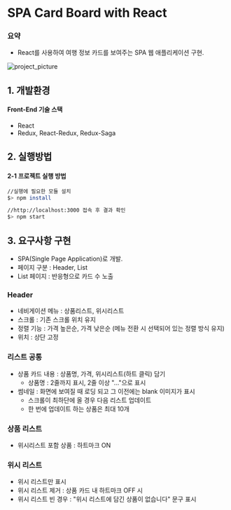 # SPA Card Board with React
### 요약
- React를 사용하여 여행 정보 카드를 보여주는 SPA 웹 애플리케이션 구현.

![project_picture](./public/images/shot.png)

## 1. 개발환경

#### Front-End 기술 스택
- React
- Redux, React-Redux, Redux-Saga


## 2. 실행방법

#### 2-1 프로젝트 실행 방법

```bash
//실행에 필요한 모듈 설치
$> npm install

//http://localhost:3000 접속 후 결과 확인
$> npm start
```


## 3. 요구사항 구현

- SPA(Single Page Application)로 개발.
- 페이지 구분 : Header, List
- List 페이지 : 반응형으로 카드 수 노출

### Header
- 네비게이션 메뉴 : 상품리스트, 위시리스트
- 스크롤 : 기존 스크롤 위치 유지
- 정렬 기능 : 가격 높은순, 가격 낮은순 (메뉴 전환 시 선택되어 있는 정렬 방식 유지)
- 위치 : 상단 고정

### 리스트 공통
- 상품 카드 내용 : 상품명, 가격, 위시리스트(하트 클릭) 담기
  - 상품명 : 2줄까지 표시, 2줄 이상 "..."으로 표시
- 썸네일 : 화면에 보여질 때 로딩 되고 그 이전에는 blank 이미지가 표시
  - 스크롤이 최하단에 올 경우 다음 리스트 업데이트
  - 한 번에 업데이트 하는 상품은 최대 10개
  

### 상품 리스트

- 위시리스트 포함 상품 : 하트마크 ON

### 위시 리스트
- 위시 리스트만 표시
- 위시 리스트 제거 : 상품 카드 내 하트마크 OFF 시
- 위시 리스트 빈 경우 : "위시 리스트에 담긴 상품이 없습니다" 문구 표시 
